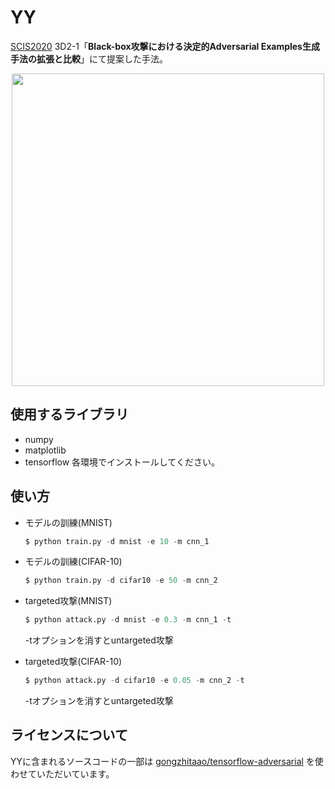 # YY

[SCIS2020](https://www.iwsec.org/scis/2020/) 3D2-1「**Black-box攻撃における決定的Adversarial Examples生成手法の拡張と比較**」にて提案した手法。

<div align="center">
  <img src="https://user-images.githubusercontent.com/60645850/73763102-512fe480-47b4-11ea-94a5-e01ef4ff6847.png" width="500px">
</div>



## 使用するライブラリ

- numpy
- matplotlib
- tensorflow
各環境でインストールしてください。



## 使い方

- モデルの訓練(MNIST)
  ```python
  $ python train.py -d mnist -e 10 -m cnn_1
  ```

- モデルの訓練(CIFAR-10)
  ```python
  $ python train.py -d cifar10 -e 50 -m cnn_2
  ```
  
- targeted攻撃(MNIST)
  ```python
  $ python attack.py -d mnist -e 0.3 -m cnn_1 -t
  ```
  -tオプションを消すとuntargeted攻撃

- targeted攻撃(CIFAR-10)
  ```python
  $ python attack.py -d cifar10 -e 0.05 -m cnn_2 -t
  ```
  -tオプションを消すとuntargeted攻撃



## ライセンスについて

YYに含まれるソースコードの一部は [gongzhitaao/tensorflow-adversarial](https://github.com/gongzhitaao/tensorflow-adversarial) を使わせていただいています。
